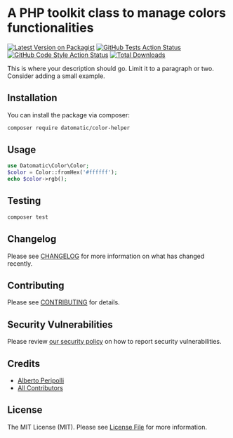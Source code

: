 # A PHP toolkit class to manage colors functionalities

[![Latest Version on Packagist](https://img.shields.io/packagist/v/datomatic/color-helper.svg?style=flat-square)](https://packagist.org/packages/datomatic/color-helper)
[![GitHub Tests Action Status](https://img.shields.io/github/workflow/status/datomatic/color-helper/run-tests?label=tests)](https://github.com/datomatic/color-helper/actions?query=workflow%3Arun-tests+branch%3Amain)
[![GitHub Code Style Action Status](https://img.shields.io/github/workflow/status/datomatic/color-helper/Fix%20PHP%20code%20style%20issues?label=code%20style)](https://github.com/datomatic/color-helper/actions?query=workflow%3A"Fix+PHP+code+style+issues"+branch%3Amain)
[![Total Downloads](https://img.shields.io/packagist/dt/datomatic/color-helper.svg?style=flat-square)](https://packagist.org/packages/datomatic/color-helper)

This is where your description should go. Limit it to a paragraph or two. Consider adding a small example.

## Installation

You can install the package via composer:

```bash
composer require datomatic/color-helper
```

## Usage

```php
use Datomatic\Color\Color;
$color = Color::fromHex('#ffffff');
echo $color->rgb();
```

## Testing

```bash
composer test
```

## Changelog

Please see [CHANGELOG](CHANGELOG.md) for more information on what has changed recently.

## Contributing

Please see [CONTRIBUTING](https://github.com/datomatic/.github/blob/main/CONTRIBUTING.md) for details.

## Security Vulnerabilities

Please review [our security policy](../../security/policy) on how to report security vulnerabilities.

## Credits

- [Alberto Peripolli](https://github.com/datomatic)
- [All Contributors](../../contributors)

## License

The MIT License (MIT). Please see [License File](LICENSE.md) for more information.
